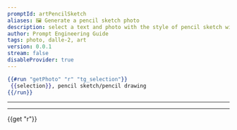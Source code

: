 ```yaml
---
promptId: artPencilSketch
aliases: 🖼️ Generate a pencil sketch photo
description: select a text and photo with the style of pencil sketch will be generated using Dalle-2
author: Prompt Engineering Guide
tags: photo, dalle-2, art
version: 0.0.1
stream: false
disableProvider: true
---
```

```handlebars
{{#run "getPhoto" "r" "tg_selection"}}
 {{selection}}, pencil sketch/pencil drawing
{{/run}}
```
***
***
{{get "r"}}